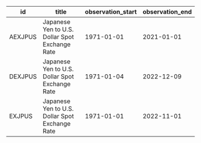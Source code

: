 | id      | title                                          | observation_start   | observation_end   |
|---------|------------------------------------------------|---------------------|-------------------|
| AEXJPUS | Japanese Yen to U.S. Dollar Spot Exchange Rate | 1971-01-01          | 2021-01-01        |
| DEXJPUS | Japanese Yen to U.S. Dollar Spot Exchange Rate | 1971-01-04          | 2022-12-09        |
| EXJPUS  | Japanese Yen to U.S. Dollar Spot Exchange Rate | 1971-01-01          | 2022-11-01        |